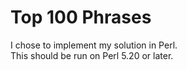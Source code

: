 # Top 100 Phrases

I chose to implement my solution in Perl.  
This should be run on Perl 5.20 or later.